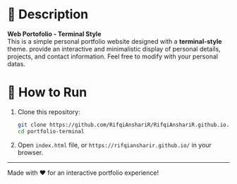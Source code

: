 # 📌 Description  
**Web Portofolio - Terminal Style**  
This is a simple personal portfolio website designed with a **terminal-style** theme. provide an interactive and minimalistic display of personal details, projects, and contact information. Feel free to modify with your personal datas.

# 🚀 How to Run  
1. Clone this repository:  
   ```bash  
   git clone https://github.com/RifqiAnshariR/RifqiAnshariR.github.io.git  
   cd portfolio-terminal  
   ```  
2. Open `index.html` file, or `https://rifqiansharir.github.io/` in your browser.  

---  
Made with ❤️ for an interactive portfolio experience!
